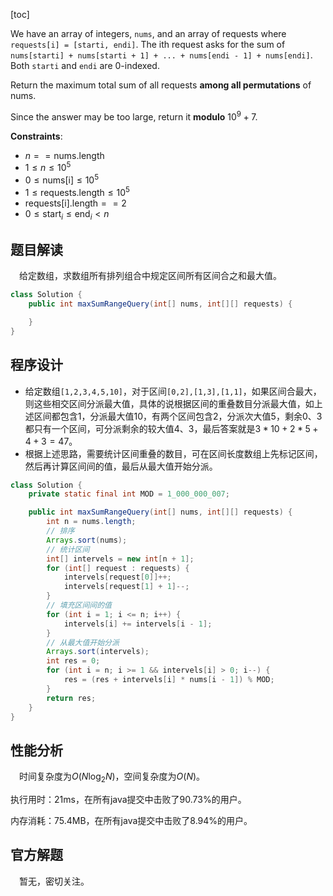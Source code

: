 [toc]

We have an array of integers, `nums`, and an array of requests where `requests[i] = [starti, endi]`. The ith request asks for the sum of `nums[starti] + nums[starti + 1] + ... + nums[endi - 1] + nums[endi]`. Both `starti` and `endi` are 0-indexed.

Return the maximum total sum of all requests **among all permutations** of nums.

Since the answer may be too large, return it **modulo** $10^9 + 7$.



**Constraints**:

* $n == \text{nums.length}$
* $1 \le n \le 10^5$
* $0 \le \text{nums[i]} \le 10^5$
* $1 \le \text{requests.length} \le 10^5$
* $\text{requests[i].length} == 2$
* $0 \le \text{start}_i \le \text{end}_i < n$



## 题目解读

&emsp;给定数组，求数组所有排列组合中规定区间所有区间合之和最大值。

```java
class Solution {
    public int maxSumRangeQuery(int[] nums, int[][] requests) {

    }
}
```

## 程序设计

* 给定数组`[1,2,3,4,5,10]`，对于区间`[0,2],[1,3],[1,1]`，如果区间合最大，则这些相交区间分派最大值，具体的说根据区间的重叠数目分派最大值，如上述区间都包含$1$，分派最大值$10$，有两个区间包含$2$，分派次大值$5$，剩余$0$、$3$都只有一个区间，可分派剩余的较大值$4$、$3$，最后答案就是$3 * 10 + 2 * 5 + 4 + 3 = 47$。
* 根据上述思路，需要统计区间重叠的数目，可在区间长度数组上先标记区间，然后再计算区间间的值，最后从最大值开始分派。

```java
class Solution {
    private static final int MOD = 1_000_000_007;

    public int maxSumRangeQuery(int[] nums, int[][] requests) {
        int n = nums.length;
        // 排序
        Arrays.sort(nums);
        // 统计区间
        int[] intervels = new int[n + 1];
        for (int[] request : requests) {
            intervels[request[0]]++;
            intervels[request[1] + 1]--;
        }
        // 填充区间间的值
        for (int i = 1; i <= n; i++) {
            intervels[i] += intervels[i - 1];
        }
        // 从最大值开始分派
        Arrays.sort(intervels);
        int res = 0;
        for (int i = n; i >= 1 && intervels[i] > 0; i--) {
            res = (res + intervels[i] * nums[i - 1]) % MOD;
        }
        return res;
    }
}
```

## 性能分析

&emsp;时间复杂度为$O(N\log_2N)$，空间复杂度为$O(N)$。

执行用时：21ms，在所有java提交中击败了90.73%的用户。

内存消耗：75.4MB，在所有java提交中击败了8.94%的用户。

## 官方解题

&emsp;暂无，密切关注。